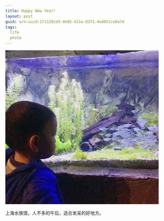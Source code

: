 ```yaml
---
title: Happy New Year!
layout: post
guid: urn:uuid:171129cd3-de95-411e-83f1-4e4051re0a7d
tags:
  life 
  photo
---
```

<img src="/media/files/2017/aquarium.JPG"  alt="Disney Town" width="480"/>
	<br />
<p>
	上海水族馆，人不多的午后，适合发呆的好地方。
</p>
